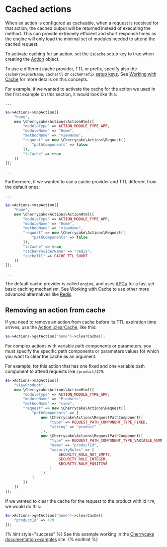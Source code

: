 # Cached actions

When an action is configured as cacheable, when a request is received for that action, the cached output will be returned instead of executing the method. This can provide extremely efficient and short response times as the engine will only load the minimal set of modules needed to attend the cached request.

To activate caching for an action, set the `isCache` setup key to true when creating the [Action](../../reference/core-classes/action/methods.md#__construct-setup) object.

To use a different cache provider, TTL or prefix, specify also the `cacheProviderName`, `cacheTtl` or `cachePrefix` [setup keys](../../reference/core-classes/action/methods.md#__construct-setup). See [Working with Cache](../cache-guide/) for more details on this concepts.

For example, if we wanted to activate the cache for the action we used in the first example on this section, it would look like this:

```php
...

$e->Actions->mapAction([
    "home",
    new \Cherrycake\Actions\ActionHtml([
        "moduleType" => ACTION_MODULE_TYPE_APP,
        "moduleName" => "Home",
        "methodName" => "viewHome",
        "request" => new \Cherrycake\Actions\Request([
            "pathComponents" => false
        ]),
        "isCache" => true
    ])
]);

...
```

Furthermore, if we wanted to use a cache provider and TTL different from the default ones:

```php
...

$e->Actions->mapAction([
    "home",
    new \Cherrycake\Actions\ActionHtml([
        "moduleType" => ACTION_MODULE_TYPE_APP,
        "moduleName" => "Home",
        "methodName" => "viewHome",
        "request" => new \Cherrycake\Actions\Request([
            "pathComponents" => false
        ]),
        "isCache" => true,
        "cacheProviderName" => "redis",
        "cacheTtl" => CACHE_TTL_SHORT
    ])
]);

...
```

The default cache provider is called `engine`, and uses [APCu](https://www.php.net/manual/en/book.apcu.php) for a fast yet basic caching mechanism. See Working with Cache to use other more advanced alternatives like [Redis](https://redis.io).

## Removing an action from cache

If you need to remove an action from cache before its TTL expiration time arrives, use the [Action::clearCache](../../reference/core-classes/action/methods.md#resetcache), like this:

```php
$e->Actions->getAction("home")->clearCache();
```

For complex actions with variable path components or parameters, you must specify the specific path components or parameters values for which you want to clear the cache as an argument.

For example, for this action that has one fixed and one variable path component to attend requests like `/product/479`:

```php
$e->Actions->mapAction([
    "viewProduct",
    new \Cherrycake\Actions\ActionHtml([
        "moduleType" => ACTION_MODULE_TYPE_APP,
        "moduleName" => "Products",
        "methodName" => "view",
        "request" => new \Cherrycake\Actions\Request([
            "pathComponents" => [
                new \Cherrycake\Actions\RequestPathComponent([
                    "type" => REQUEST_PATH_COMPONENT_TYPE_FIXED,
                    "string" => "product"
                ]),
                new \Cherrycake\Actions\RequestPathComponent([
                    "type" => REQUEST_PATH_COMPONENT_TYPE_VARIABLE_NUMERIC,
                    "name" => "productId",
                    "securityRules" => [
                        SECURITY_RULE_NOT_EMPTY,
                        SECURITY_RULE_INTEGER,
                        SECURITY_RULE_POSITIVE
                    ]
                ])
            ]
        ])
    ])
]);
```

If we wanted to clear the cache for the request to the product with id `479`, we would do this:

```php
$e->Actions->getAction("home")->clearCache([
    "productId" => 479
]);
```

{% hint style="success" %}
See this example working in the [Cherrycake documentation examples](https://documentation-examples.cherrycake.io/example/actionsGuideCachedAction) site.
{% endhint %}



